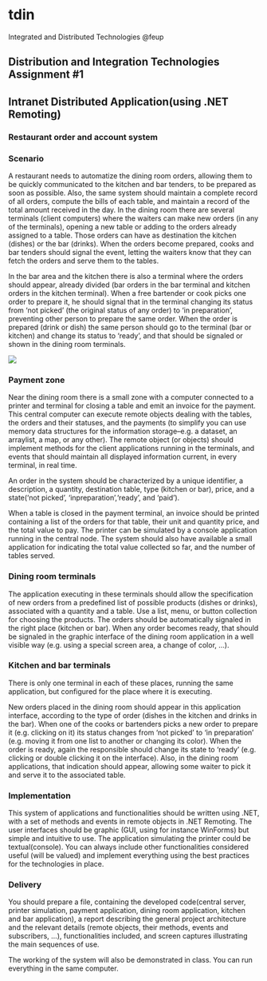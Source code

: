 # tdin
Integrated and Distributed Technologies @feup

## Distribution and Integration Technologies Assignment #1

## Intranet Distributed Application(using .NET Remoting)

### Restaurant order and account system

### Scenario

A restaurant needs to automatize the dining room orders, allowing them to be quickly communicated to the kitchen and bar tenders, to be prepared as soon as possible. Also, the same system should maintain a complete record of all orders, compute the  bills of each table, and maintain a record of the total amount received in the day. In the dining room there are several  terminals (client computers) where the waiters can make new orders (in any of the terminals), opening a new table or adding to the orders already assigned to a table. Those orders can have as destination the kitchen (dishes) or the bar (drinks). When the orders become prepared, cooks and bar tenders should signal the event, letting the waiters know that they can fetch the orders and serve them to the tables.

In the bar area and the kitchen there is also a terminal where the orders should appear, already divided (bar orders in the bar terminal and kitchen orders in the kitchen terminal). When a free bartender or cook picks one order to prepare it, he should signal that in the terminal changing its status from ‘not picked’ (the original status of any order) to ‘in preparation’, preventing other person to prepare the same order. When the order is prepared (drink or dish) the same person should go to the terminal (bar or kitchen) and change its status to ‘ready’, and that should be signaled or shown in the dining room terminals.

![](https://i.imgur.com/gGiSEiS.png)

### Payment zone

Near the dining room there is a small zone with a computer connected to a printer and terminal for closing a table and emit an invoice for the payment. This central computer can execute remote objects dealing with the tables, the orders and their statuses,  and the payments (to simplify you can use memory data structures for the information storage–e.g. a dataset, an arraylist, a map, or any other). The remote object (or objects) should implement methods for the client applications running in the terminals, and events that should maintain all displayed information current, in every terminal, in real time. 

An order in the system should  be characterized by a unique identifier, a description, a quantity, destination table, type (kitchen or bar), price, and a state(‘not picked’, ‘inpreparation’,‘ready’, and ‘paid’). 

When a table is closed in the payment terminal, an invoice should be printed containing a list of the orders for that table, their unit and quantity price, and the total value to pay. The printer can be simulated by a console application running in the central node. The system should also have available a small application for indicating the total value collected so far, and the number of tables served.

### Dining room terminals

The application executing in these terminals should allow the specification of new orders from a predefined list of possible products (dishes or drinks), associated with a quantity and a table. Use a list, menu, or button collection for choosing the products. The orders should be automatically signaled in the right place (kitchen or bar). When any order becomes ready, that should be signaled in the graphic interface of the dining room application in a well visible way (e.g. using a special screen area, a change of color, ...).

### Kitchen and bar terminals

There is only one terminal in each of these places, running the same application, but configured for the place where it is executing.

New orders placed in the dining room should appear in this application interface, according to the type of order (dishes in the kitchen and drinks in the bar). When one of the cooks or bartenders picks a new order to prepare it (e.g. clicking on it) its status changes from ‘not picked’ to ‘in preparation’ (e.g. moving it from one list to another or changing its color). When the order is ready, again the responsible should change its state to ‘ready’ (e.g. clicking or double clicking it on the interface).  Also, in the dining room applications, that indication should appear, allowing some waiter to pick it and serve it to the associated table.

### Implementation

This system of applications and functionalities should be written using .NET, with a set of methods and events in remote objects in .NET Remoting. The user interfaces should be graphic (GUI, using for instance WinForms) but simple and intuitive to use. The application simulating the printer could be textual(console). You can always include other functionalities considered useful (will be valued) and implement everything using the best practices for the technologies in place.

### Delivery

You should prepare a file, containing the developed code(central server, printer simulation, payment application, dining room   application, kitchen and bar application), a report describing the general project architecture and the relevant details (remote objects, their methods, events and subscribers, ...), functionalities included, and screen captures illustrating the main sequences of use.

The working of the system will also be demonstrated in class. You can run everything in the same computer.

